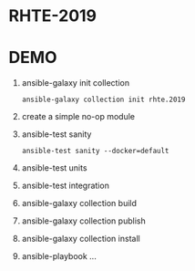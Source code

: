 # RHTE-2019

# DEMO

1. ansible-galaxy init collection

    `ansible-galaxy collection init rhte.2019`

2. create a simple no-op module
3. ansible-test sanity

    `ansible-test sanity --docker=default`

4. ansible-test units 
5. ansible-test integration
6. ansible-galaxy collection build
7. ansible-galaxy collection publish
8. ansible-galaxy collection install
9. ansible-playbook ...

